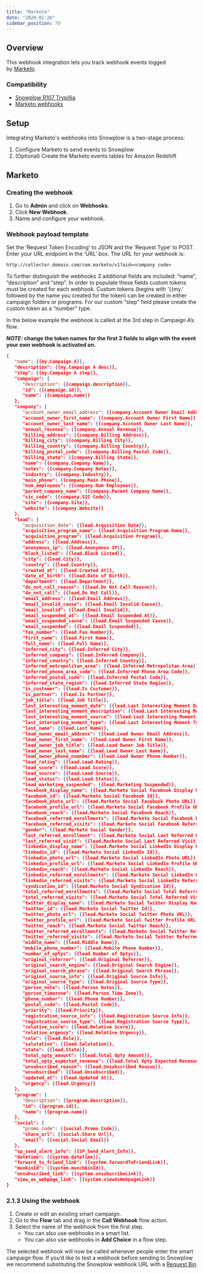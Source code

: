 ```yaml
---
title: "Marketo"
date: "2020-02-26"
sidebar_position: 70
---
```


## Overview

This webhook integration lets you track webhook events logged by [Marketo](https://www.marketo.com/).

### Compatibility

- [Snowplow R107 Trypillia](https://github.com/snowplow/snowplow/releases/tag/r107-trypillia)
- [Marketo webhooks](http://developers.marketo.com/webhooks/)

## Setup

Integrating Marketo's webhooks into Snowplow is a two-stage process:

1. Configure Marketo to send events to Snowplow
2. (Optional) Create the Marketo events tables for Amazon Redshift

## Marketo

### Creating the webhook

1. Go to **Admin** and click on **Webhooks**.
2. Click **New Webhook**.
3. Name and configure your webhook.

### Webhook payload template

Set the ‘Request Token Encoding’ to JSON and the ‘Request Type’ to POST. Enter your URL endpoint in the ‘URL’ box. The URL for your webhook is:

```markup
http://collector.domain.com/com.marketo/v1?aid=<company code>
```

To further distinguish the webhooks 3 additional fields are included: “name”, “description” and “step”. In order to populate these fields custom tokens must be created for each webhook. Custom tokens (begins with ‘{{my.’ followed by the name you created for the token) can be created in either campaign folders or programs. For our custom “step” field please create the custom token as a “number” type.

In the below example the webhook is called at the 3rd step in Campaign A’s flow.

***NOTE:* change the token names for the first 3 fields to align with the event your own webhook is activated on.**

```json
{
   "name": {{my.Campaign A}},
   "description": {{my.Campaign A desc}},
   "step": {{my.Campaign A step}},
   "campaign": {
      "description": {{campaign.description}},
      "id": {{campaign.id}},
      "name": {{campaign.name}}
   },
   "company": {
      "account_owner_email_address": {{company.Account Owner Email Address}},
      "account_owner_first_name": {{company.Account Owner First Name}},
      "account_owner_last_name": {{company.Account Owner Last Name}},
      "annual_revenue": {{company.Annual Revenue}},
      "billing_address": {{company.Billing Address}},
      "billing_city": {{company.Billing City}},
      "billing_country": {{company.Billing Country}},
      "billing_postal_code": {{company.Billing Postal Code}},
      "billing_state": {{company.Billing State}},
      "name": {{company.Company Name}},
      "notes": {{company.Company Notes}},
      "industry": {{company.Industry}},
      "main_phone": {{company.Main Phone}},
      "num_employees": {{company.Num Employees}},
      "parent_company_name": {{company.Parent Company Name}},
      "sic_code": {{company.SIC Code}},
      "site": {{company.Site}},
      "website": {{company.Website}}
   },
   "lead": {
      "acquisition_date": {{lead.Acquisition Date}},
      "acquisition_program_name": {{lead.Acquisition Program Name}},
      "acquisition_program": {{lead.Acquisition Program}},
      "address": {{lead.Address}},
      "anonymous_ip": {{lead.Anonymous IP}},
      "black_listed": {{lead.Black Listed}},
      "city": {{lead.City}},
      "country": {{lead.Country}},
      "created_at": {{lead.Created At}},
      "date_of_birth": {{lead.Date of Birth}},
      "department": {{lead.Department}},
      "do_not_call_reason": {{lead.Do Not Call Reason}},
      "do_not_call": {{lead.Do Not Call}},
      "email_address": {{lead.Email Address}},
      "email_invalid_cause": {{lead.Email Invalid Cause}},
      "email_invalid": {{lead.Email Invalid}},
      "email_suspended_at": {{lead.Email Suspended At}},
      "email_suspended_cause": {{lead.Email Suspended Cause}},
      "email_suspended": {{lead.Email Suspended}},
      "fax_number": {{lead.Fax Number}},
      "first_name": {{lead.First Name}},
      "full_name": {{lead.Full Name}},
      "inferred_city": {{lead.Inferred City}},
      "inferred_company": {{lead.Inferred Company}},
      "inferred_country": {{lead.Inferred Country}},
      "inferred_metropolitan_area": {{lead.Inferred Metropolitan Area}},
      "inferred_phone_area_code": {{lead.Inferred Phone Area Code}},
      "inferred_postal_code": {{lead.Inferred Postal Code}},
      "inferred_state_region": {{lead.Inferred State Region}},
      "is_customer": {{lead.Is Customer}},
      "is_partner": {{lead.Is Partner}},
      "job_title": {{lead.Job Title}},
      "last_interesting_moment_date": {{lead.Last Interesting Moment Date}},
      "last_interesting_moment_description": {{lead.Last Interesting Moment Desc}},
      "last_interesting_moment_source": {{lead.Last Interesting Moment Source}},
      "last_interseting_moment_type": {{lead.Last Interesting Moment Type}},
      "last_name": {{lead.Last Name}},
      "lead_owner_email_address": {{lead.Lead Owner Email Address}},
      "lead_owner_first_name": {{lead.Lead Owner First Name}},
      "lead_owner_job_title": {{lead.Lead Owner Job Title}},
      "lead_owner_last_name": {{lead.Lead Owner Last Name}},
      "lead_owner_phone_numnber": {{lead.Lead Owner Phone Number}},
      "lead_rating": {{lead.Lead Rating}},
      "lead_score": {{lead.Lead Score}},
      "lead_source": {{lead.Lead Source}},
      "lead_status": {{lead.Lead Status}},
      "lead_marketing_suspended": {{lead.Marketing Suspended}},
      "facebook_display_name": {{lead.Marketo Social Facebook Display Name}},
      "facebook_id": {{lead.Marketo Social Facebook Id}},
      "facebook_photo_url": {{lead.Marketo Social Facebook Photo URL}},
      "facebook_profile_url": {{lead.Marketo Social Facebook Profile URL}},
      "facebook_reach": {{lead.Marketo Social Facebook Reach}},
      "facebook_referred_enrollments": {{lead.Marketo Social Facebook Referred Enrollments}},
      "facebook_referred_visits": {{lead.Marketo Social Facebook Referred Visits}},
      "gender": {{lead.Marketo Social Gender}},
      "last_referred_enrollment": {{lead.Marketo Social Last Referred Enrollment}},
      "last_referred_visit": {{lead.Marketo Social Last Referred Visit}},
      "linkedin_display_name": {{lead.Marketo Social LinkedIn Display Name}},
      "linkedin_id": {{lead.Marketo Social LinkedIn Id}},
      "linkedin_photo_url": {{lead.Marketo Social LinkedIn Photo URL}},
      "linkedin_profile_url": {{lead.Marketo Social LinkedIn Profile URL}},
      "linkedin_reach": {{lead.Marketo Social LinkedIn Reach}},
      "linkedin_referred_enrollments": {{lead.Marketo Social LinkedIn Referred Enrollments}},
      "linkedin_referred_visits": {{lead.Marketo Social LinkedIn Referred Visits}},
      "syndication_id": {{lead.Marketo Social Syndication Id}},
      "total_referred_enrollments": {{lead.Marketo Social Total Referred Enrollments}},
      "total_referred_visits": {{lead.Marketo Social Total Referred Visits}},
      "twitter_display_name": {{lead.Marketo Social Twitter Display Name}},
      "twitter_id": {{lead.Marketo Social Twitter Id}},
      "twitter_photo_url": {{lead.Marketo Social Twitter Photo URL}},
      "twitter_profile_url": {{lead.Marketo Social Twitter Profile URL}},
      "twitter_reach": {{lead.Marketo Social Twitter Reach}},
      "twitter_referred_enrollments": {{lead.Marketo Social Twitter Referred Enrollments}},
      "twitter_referred_visits": {{lead.Marketo Social Twitter Referred Visits}},
      "middle_name": {{lead.Middle Name}},
      "mobile_phone_number": {{lead.Mobile Phone Number}},
      "number_of_optys": {{lead.Number of Optys}},
      "original_referrer": {{lead.Original Referrer}},
      "original_search_engine": {{lead.Original Search Engine}},
      "original_search_phrase": {{lead.Original Search Phrase}},
      "original_source_info": {{lead.Original Source Info}},
      "original_source_type": {{lead.Original Source Type}},
      "person_note": {{lead.Person Notes}},
      "person_timezone": {{lead.Person Time Zone}},
      "phone_number": {{lead.Phone Number}},
      "postal_code": {{lead.Postal Code}},
      "priority": {{lead.Priority}},
      "registration_source_info": {{lead.Registration Source Info}},
      "registration_source_type": {{lead.Registration Source Type}},
      "relative_score": {{lead.Relative Score}},
      "relative_urgency": {{lead.Relative Urgency}},
      "role": {{lead.Role}},
      "salutation": {{lead.Salutation}},
      "state": {{lead.State}},
      "total_opty_amount": {{lead.Total Opty Amount}},
      "total_opty_expected_revenue": {{lead.Total Opty Expected Revenue}},
      "unsubscribed_reason": {{lead.Unsubscribed Reason}},
      "unsubscribed": {{lead.Unsubscribed}},
      "updated_at": {{lead.Updated At}},
      "urgency": {{lead.Urgency}}
   },
   "program": {
      "description": {{program.description}},
      "id": {{program.id}},
      "name": {{program.name}}
   },
   "social": {
      "promo_code": {{social.Promo Code}},
      "share_url": {{social.Share Url}},
      "email": {{social.Social Email}}
   },
   "sp_send_alert_info": {{SP_Send_Alert_Info}},
   "datetime": {{system.dateTime}},
   "forward_to_friend_link": {{system.forwardToFriendLink}},
   "munkinId": {{system.munchkinId}},
   "unsubscribed_link": {{system.unsubscribeLink}},
   "view_as_webpage_link": {{system.viewAsWebpageLink}}
}
```

### [](https://github.com/snowplow/snowplow/wiki/Marketo-webhook-setup#213-using-the-webhook)2.1.3 Using the webhook

1. Create or edit an existing smart campaign.
2. Go to the **Flow** tab and drag in the **Call Webhook** flow action.
3. Select the name of the webhook from the first step.
   - You can also use webhooks in a smart list.
   - You can also use webhooks in **Add Choice** in a flow step.

The selected webhook will now be called whenever people enter the smart campaign flow. If you’d like to test a webhook before sending to Snowplow we recommend substituting the Snowplow webhook URL with a [Request Bin](https://requestb.in/)
